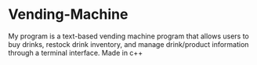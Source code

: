 # Vending-Machine
My program is a text-based vending machine program that allows users to buy drinks, restock drink inventory, and manage drink/product information through a terminal interface. Made in c++
